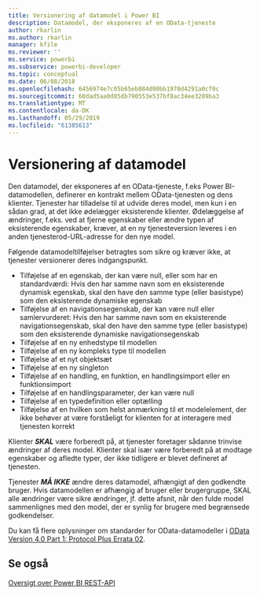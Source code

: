 ```yaml
---
title: Versionering af datamodel i Power BI
description: Datamodel, der eksponeres af en OData-tjeneste
author: rkarlin
ms.author: rkarlin
manager: kfile
ms.reviewer: ''
ms.service: powerbi
ms.subservice: powerbi-developer
ms.topic: conceptual
ms.date: 06/08/2018
ms.openlocfilehash: 6456974e7c05b65eb084d00bb1970d4291a0cf0c
ms.sourcegitcommit: 60dad5aa0d85db790553e537bf8ac34ee3289ba3
ms.translationtype: MT
ms.contentlocale: da-DK
ms.lasthandoff: 05/29/2019
ms.locfileid: "61385613"
---
```

# <a name="data-model-versioning"></a>Versionering af datamodel

Den datamodel, der eksponeres af en OData-tjeneste, f.eks Power BI-datamodellen, definerer en kontrakt mellem OData-tjenesten og dens klienter. Tjenester har tilladelse til at udvide deres model, men kun i en sådan grad, at det ikke ødelægger eksisterende klienter. Ødelæggelse af ændringer, f.eks. ved at fjerne egenskaber eller ændre typen af eksisterende egenskaber, kræver, at en ny tjenesteversion leveres i en anden tjenesterod-URL-adresse for den nye model.  
  
Følgende datamodeltilføjelser betragtes som sikre og kræver ikke, at tjenester versionerer deres indgangspunkt.  
  
* Tilføjelse af en egenskab, der kan være null, eller som har en standardværdi: Hvis den har samme navn som en eksisterende dynamisk egenskab, skal den have den samme type (eller basistype) som den eksisterende dynamiske egenskab  
* Tilføjelse af en navigationsegenskab, der kan være null eller samlervurderet: Hvis den har samme navn som en eksisterende navigationsegenskab, skal den have den samme type (eller basistype) som den eksisterende dynamiske navigationsegenskab  
* Tilføjelse af en ny enhedstype til modellen  
* Tilføjelse af en ny kompleks type til modellen  
* Tilføjelse af et nyt objektsæt  
* Tilføjelse af en ny singleton  
* Tilføjelse af en handling, en funktion, en handlingsimport eller en funktionsimport
* Tilføjelse af en handlingsparameter, der kan være null  
* Tilføjelse af en typedefinition eller optælling  
* Tilføjelse af en hvilken som helst anmærkning til et modelelement, der ikke behøver at være forståeligt for klienten for at interagere med tjenesten korrekt  
  
Klienter ***SKAL*** være forberedt på, at tjenester foretager sådanne trinvise ændringer af deres model. Klienter skal især være forberedt på at modtage egenskaber og afledte typer, der ikke tidligere er blevet defineret af tjenesten.  
  
Tjenester ***MÅ IKKE*** ændre deres datamodel, afhængigt af den godkendte bruger. Hvis datamodellen er afhængig af bruger eller brugergruppe, SKAL alle ændringer være sikre ændringer, jf. dette afsnit, når den fulde model sammenlignes med den model, der er synlig for brugere med begrænsede godkendelser.  
  
Du kan få flere oplysninger om standarder for OData-datamodeller i [OData Version 4.0 Part 1: Protocol Plus Errata 02](http://docs.oasis-open.org/odata/odata/v4.0/odata-v4.0-part1-protocol.html).  
  
## <a name="see-also"></a>Se også
[Oversigt over Power BI REST-API](https://docs.microsoft.com/rest/api/power-bi/)  